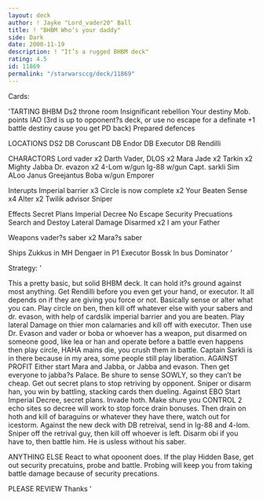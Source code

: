 ```yaml
---
layout: deck
author: ! Jayke "Lord_vader20" Ball
title: ! "BHBM Who’s your daddy"
side: Dark
date: 2000-11-19
description: ! "It’s a rugged BHBM deck"
rating: 4.5
id: 11869
permalink: "/starwarsccg/deck/11869"
---
```

Cards: 

'TARTING
BHBM
Ds2 throne room
Insignificant rebellion
Your destiny
Mob. points
IAO
(3rd is up to opponent?s deck, or use no escape for a definate +1 battle destiny cause you get PD back)
Prepared defences

LOCATIONS
DS2 DB
Coruscant DB
Endor DB
Executor DB
Rendilli

CHARACTORS
Lord vader x2
Darth Vader, DLOS x2
Mara Jade x2
Tarkin x2
Mighty Jabba
Dr. evazon x2
4-Lom w/gun
Ig-88 w/gun
Capt. sarkli
Sim ALoo
Janus Greejantus
Boba w/gun
Emporer

Interupts
Imperial barrier x3
Circle is now complete x2
Your Beaten
Sense x4
Alter x2
Twilik advisor
Sniper

Effects
Secret Plans
Imperial Decree
No Escape
Security Precuations
Search and Destoy
Lateral Damage
Disarmed x2
I am your Father

Weapons
vader?s saber x2
Mara?s saber

Ships
Zukkus in MH
Dengaer in P1
Executor
Bossk In bus
Dominator '

Strategy: '

This a pretty basic, but solid BHBM deck.
It can hold it?s ground against most
anything. Get Rendilli before you even get your hand, or executor. It all depends on if they are giving you force or not. Basically sense or alter what you
can. Play circle
on ben, then kill off whatever else with your
sabers and dr. evason, with help of cardslik imperial barrier and you are beaten. Play lateral Damage
on thier mon calamaries and kill off with
executor. Then use Dr. Evason and vader or boba or whoever has a weapon, put
disarmed on someone good, like lea or han and operate before a battle even
happens then play circle, HAHA mains die, you crush them in battle. Captain Sarkli is in there because in my area, some people still play liberation.
AGAINST PROFIT
Either start Mara and Jabba, or Jabba and
evason. Then get everyone to jabba?s
Palace. Be shure to sense SOWLY, so
they can’t be cheap. Get out secret plans to
stop retriving by opponent. Sniper or disarm han, you win by battling, stacking cards then dueling.
Against EBO
Start Imperial Decree, secret plans. Invade hoth. Make shure you CONTROL 2 echo sites so decree will work to stop force drain bonuses. Then drain on hoth and kill of baraguins or whatever they have there, watch out for icestorm. Against the new deck with DB retreival, send in Ig-88 and 4-lom. Sniper off the retrival guy, then kill off whoever is left. Disarm obi if you have to, then battle him. He is usless without his saber.

ANYTHING ELSE
React to what opoonent does. If the play Hidden Base, get out security precatuins, probe and battle. Probing will keep you from taking battle damage because of security precations.

PLEASE REVIEW
Thanks
'
